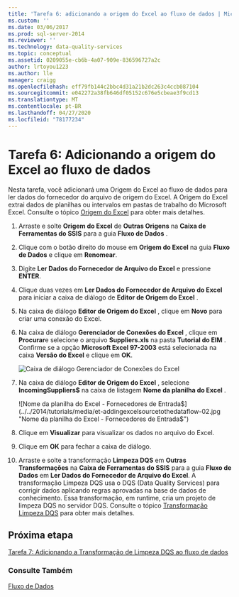 ```yaml
---
title: 'Tarefa 6: adicionando a origem do Excel ao fluxo de dados | Microsoft Docs'
ms.custom: ''
ms.date: 03/06/2017
ms.prod: sql-server-2014
ms.reviewer: ''
ms.technology: data-quality-services
ms.topic: conceptual
ms.assetid: 0209055e-cb6b-4a07-909e-836596727a2c
author: lrtoyou1223
ms.author: lle
manager: craigg
ms.openlocfilehash: eff79fb144c2bbc4d31a21b2dc263c4ccb087104
ms.sourcegitcommit: e042272a38fb646df05152c676e5cbeae3f9cd13
ms.translationtype: MT
ms.contentlocale: pt-BR
ms.lasthandoff: 04/27/2020
ms.locfileid: "78177234"
---
```

# <a name="task-6-adding-excel-source-to-the-data-flow"></a>Tarefa 6: Adicionando a origem do Excel ao fluxo de dados
  Nesta tarefa, você adicionará uma Origem do Excel ao fluxo de dados para ler dados do fornecedor do arquivo de origem do Excel. A Origem do Excel extrai dados de planilhas ou intervalos em pastas de trabalho do Microsoft Excel. Consulte o tópico [Origem do Excel](../integration-services/data-flow/excel-source.md) para obter mais detalhes.

1.  Arraste e solte **Origem do Excel** de **Outras Origens** na **Caixa de Ferramentas do SSIS** para a guia **Fluxo de Dados** .

2.  Clique com o botão direito do mouse em **Origem do Excel** na guia **Fluxo de Dados** e clique em **Renomear**.

3.  Digite **Ler Dados do Fornecedor de Arquivo do Excel** e pressione **ENTER**.

4.  Clique duas vezes em **Ler Dados do Fornecedor de Arquivo do Excel** para iniciar a caixa de diálogo de **Editor de Origem do Excel** .

5.  Na caixa de diálogo **Editor de Origem do Excel** , clique em **Novo** para criar uma conexão do Excel.

6.  Na caixa de diálogo **Gerenciador de Conexões do Excel** , clique em **Procurar**e selecione o arquivo **Suppliers.xls** na pasta **Tutorial do EIM** . Confirme se a opção **Microsoft Excel 97-2003** está selecionada na caixa **Versão do Excel** e clique em **OK**.

     ![Caixa de diálogo Gerenciador de Conexões do Excel](../../2014/tutorials/media/et-addingexcelsourcetothedataflow-01.jpg "Caixa de diálogo Gerenciador de Conexões do Excel")

7.  Na caixa de diálogo **Editor de Origem do Excel** , selecione **IncomingSuppliers$** na caixa de listagem **Nome da planilha do Excel** .

     ![Nome da planilha do Excel - Fornecedores de Entrada$](../../2014/tutorials/media/et-addingexcelsourcetothedataflow-02.jpg "Nome da planilha do Excel - Fornecedores de Entrada$")

8.  Clique em **Visualizar** para visualizar os dados no arquivo do Excel.

9. Clique em **OK** para fechar a caixa de diálogo.

10. Arraste e solte a transformação **Limpeza DQS** em **Outras Transformações** na **Caixa de Ferramentas do SSIS** para a guia **Fluxo de Dados** em **Ler Dados do Fornecedor de Arquivo do Excel**. A transformação Limpeza DQS usa o DQS (Data Quality Services) para corrigir dados aplicando regras aprovadas na base de dados de conhecimento. Essa transformação, em runtime, cria um projeto de limpeza DQS no servidor DQS. Consulte o tópico [Transformação Limpeza DQS](https://msdn.microsoft.com/library/ee677619.aspx) para obter mais detalhes.

## <a name="next-step"></a>Próxima etapa

[Tarefa 7: Adicionando a Transformação de Limpeza DQS ao fluxo de dados](task-7-adding-dqs-cleansing-transform-to-the-data-flow.md)

### <a name="see-also"></a>Consulte Também

[Fluxo de Dados](../integration-services/data-flow/data-flow.md)
